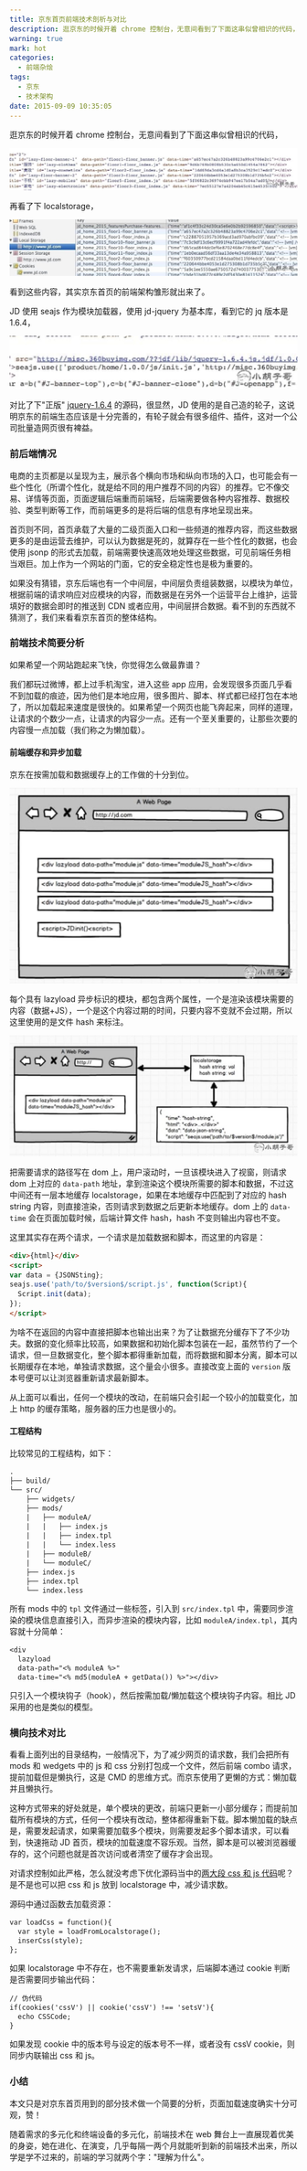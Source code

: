 ```yaml
---
title: 京东首页前端技术剖析与对比
description: 逛京东的时候开着 chrome 控制台，无意间看到了下面这串似曾相识的代码，仔细扒拉看了之后，做了一个简单的分析，同时也提出了一些看法。
warning: true
mark: hot
categories:
  - 前端杂烩
tags:
  - 京东
  - 技术架构
date: 2015-09-09 10:35:05
---
```



逛京东的时候开着 chrome 控制台，无意间看到了下面这串似曾相识的代码，

![京东网页部分源码](/blogimgs/2015/09/09/20150903_c32208d1.jpg)

再看了下 localstorage，

![京东网页 localstorage](/blogimgs/2015/09/09/20150903_2d854b82.jpg)

看到这些内容，其实京东首页的前端架构雏形就出来了。

<!--more-->

JD 使用 seajs 作为模块加载器，使用 jd-jquery 为基本库，看到它的 jq 版本是 1.6.4，

![jd-jQuery](/blogimgs/2015/09/09/201593104.jpg)

对比了下"正版" [jquery-1.6.4](http://code.jquery.com/jquery-1.6.4.min.js) 的源码，很显然，JD 使用的是自己造的轮子，这说明京东的前端生态应该是十分完善的，有轮子就会有很多组件、插件，这对一个公司批量造网页很有裨益。

### 前后端情况

电商的主页都是以呈现为主，展示各个横向市场和纵向市场的入口，也可能会有一些个性化（所谓个性化，就是给不同的用户推荐不同的内容）的推荐。它不像交易、详情等页面，页面逻辑后端重而前端轻，后端需要做各种内容推荐、数据校验、类型判断等工作，而前端更多的是将后端的信息有序地呈现出来。

首页则不同，首页承载了大量的二级页面入口和一些频道的推荐内容，而这些数据更多的是由运营去维护，可以认为数据是死的，就算存在一些个性化的数据，也会使用 jsonp 的形式去加载，前端需要快速高效地处理这些数据，可见前端任务相当艰巨。加上作为一个网站的门面，它的安全稳定性也是极为重要的。

如果没有猜错，京东后端也有一个中间层，中间层负责组装数据，以模块为单位，根据前端的请求响应对应模块的内容，而数据是在另外一个运营平台上维护，运营填好的数据会即时的推送到 CDN 或者应用，中间层拼合数据。看不到的东西就不猜测了，我们来看看京东首页的整体结构。

### 前端技术简要分析

如果希望一个网站跑起来飞快，你觉得怎么做最靠谱？

我们都玩过微博，都上过手机淘宝，进入这些 app 应用，会发现很多页面几乎看不到加载的痕迹，因为他们是本地应用，很多图片、脚本、样式都已经打包在本地了，所以加载起来速度是很快的。如果希望一个网页也能飞奔起来，同样的道理，让请求的个数少一点，让请求的内容少一点。还有一个至关重要的，让那些次要的内容慢一点加载（我们称之为懒加载）。

#### 前端缓存和异步加载

京东在按需加载和数据缓存上的工作做的十分到位。

![JD-page-loader](/blogimgs/2015/09/09/201593105.jpg)

每个具有 lazyload 异步标识的模块，都包含两个属性，一个是渲染该模块需要的内容（数据+JS），一个是这个内容过期的时间，只要内容不变就不会过期，所以这里使用的是文件 hash 来标注。

![JD-data-via-localstorage](/blogimgs/2015/09/09/20150903_9f0924a6.jpg)

把需要请求的路径写在 dom 上，用户滚动时，一旦该模块进入了视窗，则请求 dom 上对应的 `data-path` 地址，拿到渲染这个模块所需要的脚本和数据，不过这中间还有一层本地缓存 localstorage，如果在本地缓存中匹配到了对应的 hash string 内容，则直接渲染，否则请求到数据之后更新本地缓存。dom 上的 `data-time` 会在页面加载时候，后端计算文件 hash，hash 不变则输出内容也不变。

这里其实存在两个请求，一个请求是加载数据和脚本，而这里的内容是：

```html
<div>{html}</div>
<script>
var data = {JSONSting};
seajs.use('path/to/$version$/script.js', function(Script){
  Script.init(data);
});
</script>
```

为啥不在返回的内容中直接把脚本也输出出来？为了让数据充分缓存下了不少功夫。数据的变化频率比较高，如果数据和初始化脚本包装在一起，虽然节约了一个请求，但一旦数据变化，整个脚本都得重新加载，而将数据和脚本分离，脚本可以长期缓存在本地，单独请求数据，这个量会小很多。直接改变上面的 `version` 版本号便可以让浏览器重新请求最新脚本。

从上面可以看出，任何一个模块的改动，在前端只会引起一个较小的加载变化，加上 http 的缓存策略，服务器的压力也是很小的。

#### 工程结构

比较常见的工程结构，如下：

```
.
├── build/
└── src/
    ├── widgets/
    ├── mods/
    |   ├── moduleA/        
    |   |   ├── index.js  
    |   |   ├── index.tpl
    |   |   └── index.less
    |   ├── moduleB/ 
    |   └── moduleC/  
    ├── index.js  
    ├── index.tpl
    └── index.less
```

所有 mods 中的 `tpl` 文件通过一些标签，引入到 `src/index.tpl` 中，需要同步渲染的模块信息直接引入，而异步渲染的模块内容，比如 `moduleA/index.tpl`，其内容就十分简单：

```
<div 
  lazyload 
  data-path="<% moduleA %>" 
  data-time="<% md5(moduleA + getData()) %>"></div>
```

只引入一个模块钩子（hook），然后按需加载/懒加载这个模块钩子内容。相比 JD 采用的也是类似的模型。

### 横向技术对比

看看上面列出的目录结构，一般情况下，为了减少网页的请求数，我们会把所有 mods 和 wedgets 中的 js 和 css 分别打包成一个文件，然后前端 combo 请求，提前加载但是懒执行，这是 CMD 的思维方式。而京东使用了更懒的方式：懒加载并且懒执行。

这种方式带来的好处就是，单个模块的更改，前端只更新一小部分缓存；而提前加载所有模块的方式，任何一个模块有改动，整体都得重新下载。脚本懒加载的缺点是，需要发起请求，如果需要加载多个模块，则需要发起多个脚本请求，可以看到，快速拖动 JD 首页，模块的加载速度不容乐观。当然，脚本是可以被浏览器缓存的，这个问题也就是首次访问或者清空了缓存才会出现。

对请求控制如此严格，怎么就没考虑下优化源码当中的[两大段 css 和 js 代码](view-source:http://www.jd.com/)呢？是不是也可以把 css 和 js 放到 localstorage 中，减少请求数。

源码中通过函数去加载资源：

```
var loadCss = function(){
  var style = loadFromLocalstorage();
  inserCss(style);
};
```

如果 localstorage 中不存在，也不需要重新发请求，后端脚本通过 cookie 判断是否需要同步输出代码：

```
// 伪代码
if(cookies('cssV') || cookie('cssV') !== 'setsV'){
  echo CSSCode;
}
```

如果发现 cookie 中的版本号与设定的版本号不一样，或者没有 cssV cookie，则同步内联输出 css 和 js。

### 小结

本文只是对京东首页用到的部分技术做一个简要的分析，页面加载速度确实十分可观，赞！

随着需求的多元化和终端设备的多元化，前端技术在 web 舞台上一直展现着优美的身姿，她在进化、在演变，几乎每隔一两个月就能听到新的前端技术出来，所以学是学不过来的，前端的学习就两个字："理解为什么"。